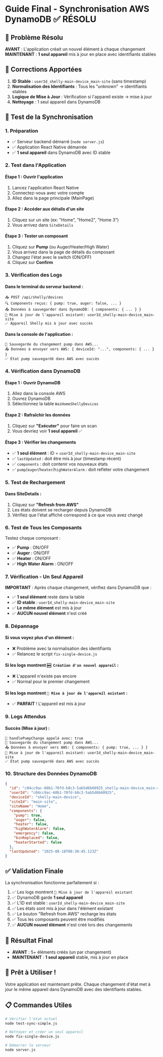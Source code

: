 # Guide Final - Synchronisation AWS DynamoDB ✅ RÉSOLU

## 🎯 **Problème Résolu**

**AVANT** : L'application créait un nouvel élément à chaque changement
**MAINTENANT** : **1 seul appareil** mis à jour en place avec identifiants stables

## 🔧 **Corrections Apportées**

1. **ID Stable** : `userId_shelly-main-device_main-site` (sans timestamp)
2. **Normalisation des Identifiants** : Tous les "unknown" → identifiants stables
3. **Logique de Mise à Jour** : Vérification si l'appareil existe → mise à jour
4. **Nettoyage** : 1 seul appareil dans DynamoDB

## 🧪 **Test de la Synchronisation**

### 1. **Préparation**
- ✅ Serveur backend démarré (`node server.js`)
- ✅ Application React Native démarrée
- ✅ **1 seul appareil** dans DynamoDB avec ID stable

### 2. **Test dans l'Application**

#### Étape 1 : Ouvrir l'application
1. Lancez l'application React Native
2. Connectez-vous avec votre compte
3. Allez dans la page principale (MainPage)

#### Étape 2 : Accéder aux détails d'un site
1. Cliquez sur un site (ex: "Home", "Home2", "Home 3")
2. Vous arrivez dans `SiteDetails`

#### Étape 3 : Tester un composant
1. Cliquez sur **Pump** (ou Auger/Heater/High Water)
2. Vous arrivez dans la page de détails du composant
3. Changez l'état avec le switch (ON/OFF)
4. Cliquez sur **Confirm**

### 3. **Vérification des Logs**

#### Dans le terminal du serveur backend :
```
📥 POST /api/shelly/devices
🔍 Components reçus: { pump: true, auger: false, ... }
📤 Données à sauvegarder dans DynamoDB: { components: { ... } }
🔄 Mise à jour de l'appareil existant: userId_shelly-main-device_main-site
✅ Appareil Shelly mis à jour avec succès
```

#### Dans la console de l'application :
```
🔄 Sauvegarde du changement pump dans AWS...
📤 Données à envoyer vers AWS: { deviceId: "...", components: { ... } }
✅ État pump sauvegardé dans AWS avec succès
```

### 4. **Vérification dans DynamoDB**

#### Étape 1 : Ouvrir DynamoDB
1. Allez dans la console AWS
2. Ouvrez DynamoDB
3. Sélectionnez la table `WaiHomeShellyDevices`

#### Étape 2 : Rafraîchir les données
1. Cliquez sur **"Exécuter"** pour faire un scan
2. Vous devriez voir **1 seul appareil** ✅

#### Étape 3 : Vérifier les changements
- ✅ **1 seul élément** : ID = `userId_shelly-main-device_main-site`
- ✅ `lastUpdated` : doit être mis à jour (timestamp récent)
- ✅ `components` : doit contenir vos nouveaux états
- ✅ `pump`/`auger`/`heater`/`highWaterAlarm` : doit refléter votre changement

### 5. **Test de Rechargement**

#### Dans SiteDetails :
1. Cliquez sur **"Refresh from AWS"**
2. Les états doivent se recharger depuis DynamoDB
3. Vérifiez que l'état affiché correspond à ce que vous avez changé

### 6. **Test de Tous les Composants**

Testez chaque composant :
- ✅ **Pump** : ON/OFF
- ✅ **Auger** : ON/OFF  
- ✅ **Heater** : ON/OFF
- ✅ **High Water Alarm** : ON/OFF

### 7. **Vérification - Un Seul Appareil**

**IMPORTANT** : Après chaque changement, vérifiez dans DynamoDB que :
- ✅ **1 seul élément** reste dans la table
- ✅ **ID stable** : `userId_shelly-main-device_main-site`
- ✅ **Le même élément** est mis à jour
- ✅ **AUCUN nouvel élément** n'est créé

### 8. **Dépannage**

#### Si vous voyez plus d'un élément :
- ❌ Problème avec la normalisation des identifiants
- ✅ Relancez le script `fix-single-device.js`

#### Si les logs montrent `🆕 Création d'un nouvel appareil` :
- ❌ L'appareil n'existe pas encore
- ✅ Normal pour le premier changement

#### Si les logs montrent `🔄 Mise à jour de l'appareil existant` :
- ✅ **PARFAIT** ! L'appareil est mis à jour

### 9. **Logs Attendus**

#### Succès (Mise à jour) :
```
🔧 handlePumpChange appelé avec: true
🔄 Sauvegarde du changement pump dans AWS...
📤 Données à envoyer vers AWS: { components: { pump: true, ... } }
🔄 Mise à jour de l'appareil existant: userId_shelly-main-device_main-site
✅ État pump sauvegardé dans AWS avec succès
```

### 10. **Structure des Données DynamoDB**

```json
{
  "id": "c04cc9ac-60b1-70fd-b8c3-5ab5d6b60925_shelly-main-device_main-site",
  "userId": "c04cc9ac-60b1-70fd-b8c3-5ab5d6b60925",
  "deviceId": "shelly-main-device",
  "siteId": "main-site",
  "siteName": "Home",
  "components": {
    "pump": true,
    "auger": false,
    "heater": false,
    "highWaterAlarm": false,
    "emergency": false,
    "binReplaced": false,
    "heaterStarted": false
  },
  "lastUpdated": "2025-08-18T08:30:45.123Z"
}
```

## ✅ Validation Finale

La synchronisation fonctionne parfaitement si :
1. ✅ Les logs montrent `🔄 Mise à jour de l'appareil existant`
2. ✅ DynamoDB garde **1 seul appareil**
3. ✅ L'ID est stable : `userId_shelly-main-device_main-site`
4. ✅ Les états sont mis à jour dans l'élément existant
5. ✅ Le bouton "Refresh from AWS" recharge les états
6. ✅ Tous les composants peuvent être modifiés
7. ✅ **AUCUN nouvel élément** n'est créé lors des changements

## 🎯 **Résultat Final**

- **AVANT** : 5+ éléments créés (un par changement)
- **MAINTENANT** : **1 seul appareil** stable, mis à jour en place

## 🚀 **Prêt à Utiliser !**

Votre application est maintenant prête. Chaque changement d'état met à jour le même appareil dans DynamoDB avec des identifiants stables.

## 📋 **Commandes Utiles**

```bash
# Vérifier l'état actuel
node test-sync-simple.js

# Nettoyer et créer un seul appareil
node fix-single-device.js

# Démarrer le serveur
node server.js
```

